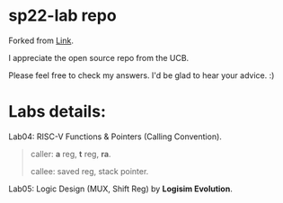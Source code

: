 # sp22-lab repo

Forked from [Link](https://github.com/61c-teach/sp22-lab-starter).

I appreciate the open source repo from the UCB.

Please feel free to check my answers. I'd be glad to hear your advice. :)

# Labs details:

Lab04: RISC-V Functions & Pointers (Calling Convention).

> caller: **a** reg, **t** reg, **ra**. 
>
> callee: saved reg, stack pointer.

Lab05: Logic Design (MUX, Shift Reg) by **Logisim Evolution**.
